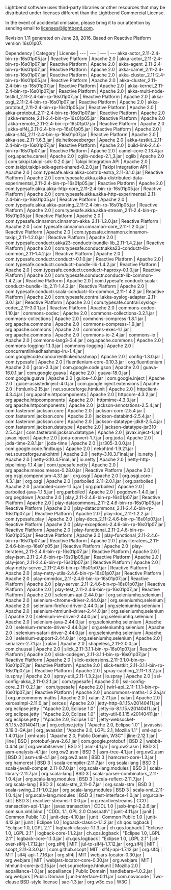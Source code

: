 Lightbend software uses third-party libraries or other resources that may be distributed under licenses different than the Lightbend Commercial License.

In the event of accidental omission, please bring it to our attention by sending email to <licenses@lightbend.com>.

Revision 1.11 generated on June 28, 2016.  Based on Reactive Platform version 16s01p07.


Dependency | Category | License |
--- | --- | --- | ---
akka-actor_2.11-2.4-bin-rp-16s01p05.jar | Reactive Platform | Apache 2.0 | 
akka-actor_2.11-2.4-bin-rp-16s01p07.jar | Reactive Platform | Apache 2.0 | 
akka-agent_2.11-2.4-bin-rp-16s01p07.jar | Reactive Platform | Apache 2.0 | 
akka-camel_2.11-2.4-bin-rp-16s01p07.jar | Reactive Platform | Apache 2.0 | 
akka-cluster_2.11-2.4-bin-rp-16s01p05.jar | Reactive Platform | Apache 2.0 | 
akka-cluster_2.11-2.4-bin-rp-16s01p07.jar | Reactive Platform | Apache 2.0 | 
akka-kernel_2.11-2.4-bin-rp-16s01p07.jar | Reactive Platform | Apache 2.0 | 
akka-multi-node-testkit_2.11-2.4-bin-rp-16s01p07.jar | Reactive Platform | Apache 2.0 | 
akka-osgi_2.11-2.4-bin-rp-16s01p07.jar | Reactive Platform | Apache 2.0 | 
akka-protobuf_2.11-2.4-bin-rp-16s01p05.jar | Reactive Platform | Apache 2.0 | 
akka-protobuf_2.11-2.4-bin-rp-16s01p07.jar | Reactive Platform | Apache 2.0 | 
akka-remote_2.11-2.4-bin-rp-16s01p05.jar | Reactive Platform | Apache 2.0 | 
akka-remote_2.11-2.4-bin-rp-16s01p07.jar | Reactive Platform | Apache 2.0 | 
akka-slf4j_2.11-2.4-bin-rp-16s01p05.jar | Reactive Platform | Apache 2.0 | 
akka-slf4j_2.11-2.4-bin-rp-16s01p07.jar | Reactive Platform | Apache 2.0 | 
akka-sse_2.11-1.6.3.jar | de.heikoseeberger | Apache 2.0 | 
akka-testkit_2.11-2.4-bin-rp-16s01p07.jar | Reactive Platform | Apache 2.0 | 
build-link-2.4.6-bin-rp-16s01p07.jar | Reactive Platform | Apache 2.0 | 
camel-core-2.13.4.jar | org.apache.camel | Apache 2.0 | 
cglib-nodep-2.1_3.jar | cglib | Apache 2.0 | 
com.takipi.takipi-sdk-0.2.0.jar | Takipi Integration API | Apache 2.0 | 
com.takipi.takipi-sdk-agent-shared-0.2.0.jar | Takipi Integration API | Apache 2.0 | 
com.typesafe.akka.akka-contrib-extra_2.11-3.1.0.jar | Reactive Platform | Apache 2.0 | 
com.typesafe.akka.akka-distributed-data-experimental_2.11-2.4-bin-rp-16s01p05.jar | Reactive Platform | Apache 2.0 | 
com.typesafe.akka.akka-http-core_2.11-2.4-bin-rp-16s01p05.jar | Reactive Platform | Apache 2.0 | 
com.typesafe.akka.akka-http-experimental_2.11-2.4-bin-rp-16s01p05.jar | Reactive Platform | Apache 2.0 | 
com.typesafe.akka.akka-parsing_2.11-2.4-bin-rp-16s01p05.jar | Reactive Platform | Apache 2.0 | 
com.typesafe.akka.akka-stream_2.11-2.4-bin-rp-16s01p05.jar | Reactive Platform | Apache 2.0 | 
com.typesafe.cinnamon.cinnamon-akka_2.11-1.2.0.jar | Reactive Platform | Apache 2.0 | 
com.typesafe.cinnamon.cinnamon-core_2.11-1.2.0.jar | Reactive Platform | Apache 2.0 | 
com.typesafe.cinnamon.cinnamon-takipi_2.11-1.2.0.jar | Reactive Platform | Apache 2.0 | 
com.typesafe.conductr.akka23-conductr-bundle-lib_2.11-1.4.2.jar | Reactive Platform | Apache 2.0 | 
com.typesafe.conductr.akka23-conductr-lib-common_2.11-1.4.2.jar | Reactive Platform | Apache 2.0 | 
com.typesafe.conductr.conductr-0.1.0.jar | Reactive Platform | Apache 2.0 | 
com.typesafe.conductr.conductr-bundle-lib-1.4.2.jar | Reactive Platform | Apache 2.0 | 
com.typesafe.conductr.conductr-haproxy-0.1.0.jar | Reactive Platform | Apache 2.0 | 
com.typesafe.conductr.conductr-lib-common-1.4.2.jar | Reactive Platform | Apache 2.0 | 
com.typesafe.conductr.scala-conductr-bundle-lib_2.11-1.4.2.jar | Reactive Platform | Apache 2.0 | 
com.typesafe.conductr.scala-conductr-lib-common_2.11-1.4.2.jar | Reactive Platform | Apache 2.0 | 
com.typesafe.contrail.akka-syslog-adapter_2.11-3.0.1.jar | Reactive Platform | Apache 2.0 | 
com.typesafe.contrail.syslog-codec_2.11-3.0.1.jar | Reactive Platform | Apache 2.0 | 
commons-codec-1.10.jar | commons-codec | Apache 2.0 | 
commons-collections-3.2.1.jar | commons-collections | Apache 2.0 | 
commons-compress-1.8.1.jar | org.apache.commons | Apache 2.0 | 
commons-compress-1.9.jar | org.apache.commons | Apache 2.0 | 
commons-exec-1.1.jar | org.apache.commons | Apache 2.0 | 
commons-io-2.4.jar | commons-io | Apache 2.0 | 
commons-lang3-3.4.jar | org.apache.commons | Apache 2.0 | 
commons-logging-1.1.3.jar | commons-logging | Apache 2.0 | 
concurrentlinkedhashmap-lru-1.4.jar | com.googlecode.concurrentlinkedhashmap | Apache 2.0 | 
config-1.3.0.jar | com.typesafe | Apache 2.0 | 
fluentlenium-core-0.10.3.jar | org.fluentlenium | Apache 2.0 | 
gson-2.3.jar | com.google.code.gson | Apache 2.0 | 
guava-16.0.1.jar | com.google.guava | Apache 2.0 | 
guava-18.0.jar | com.google.guava | Apache 2.0 | 
guice-4.0.jar | com.google.inject | Apache 2.0 | 
guice-assistedinject-4.0.jar | com.google.inject.extensions | Apache 2.0 | 
htmlunit-2.15.jar | net.sourceforge.htmlunit | Apache 2.0 | 
httpclient-4.3.4.jar | org.apache.httpcomponents | Apache 2.0 | 
httpcore-4.3.2.jar | org.apache.httpcomponents | Apache 2.0 | 
httpmime-4.3.3.jar | org.apache.httpcomponents | Apache 2.0 | 
jackson-annotations-2.5.4.jar | com.fasterxml.jackson.core | Apache 2.0 | 
jackson-core-2.5.4.jar | com.fasterxml.jackson.core | Apache 2.0 | 
jackson-databind-2.5.4.jar | com.fasterxml.jackson.core | Apache 2.0 | 
jackson-datatype-jdk8-2.5.4.jar | com.fasterxml.jackson.datatype | Apache 2.0 | 
jackson-datatype-jsr310-2.5.4.jar | com.fasterxml.jackson.datatype | Apache 2.0 | 
javax.inject-1.jar | javax.inject | Apache 2.0 | 
joda-convert-1.7.jar | org.joda | Apache 2.0 | 
joda-time-2.8.1.jar | joda-time | Apache 2.0 | 
jsr305-3.0.0.jar | com.google.code.findbugs | Apache 2.0 | 
nekohtml-1.9.21.jar | net.sourceforge.nekohtml | Apache 2.0 | 
netty-3.10.3.Final.jar | io.netty | Apache 2.0 | 
netty-3.10.4.Final.jar | io.netty | Apache 2.0 | 
netty-http-pipelining-1.1.4.jar | com.typesafe.netty | Apache 2.0 | 
org.apache.mesos.mesos-0.28.0.jar | Reactive Platform | Apache 2.0 | 
org.osgi.compendium-4.3.1.jar | org.osgi | Apache 2.0 | 
org.osgi.core-4.3.1.jar | org.osgi | Apache 2.0 | 
parboiled_2.11-2.0.1.jar | org.parboiled | Apache 2.0 | 
parboiled-core-1.1.5.jar | org.parboiled | Apache 2.0 | 
parboiled-java-1.1.5.jar | org.parboiled | Apache 2.0 | 
pegdown-1.4.0.jar | org.pegdown | Apache 2.0 | 
play_2.11-2.4.6-bin-rp-16s01p07.jar | Reactive Platform | Apache 2.0 | 
play-datacommons_2.11-2.4.6-bin-rp-16s01p05.jar | Reactive Platform | Apache 2.0 | 
play-datacommons_2.11-2.4.6-bin-rp-16s01p07.jar | Reactive Platform | Apache 2.0 | 
play-doc_2.11-1.2.2.jar | com.typesafe.play | Apache 2.0 | 
play-docs_2.11-2.4.6-bin-rp-16s01p07.jar | Reactive Platform | Apache 2.0 | 
play-exceptions-2.4.6-bin-rp-16s01p07.jar | Reactive Platform | Apache 2.0 | 
play-functional_2.11-2.4.6-bin-rp-16s01p05.jar | Reactive Platform | Apache 2.0 | 
play-functional_2.11-2.4.6-bin-rp-16s01p07.jar | Reactive Platform | Apache 2.0 | 
play-iteratees_2.11-2.4.6-bin-rp-16s01p05.jar | Reactive Platform | Apache 2.0 | 
play-iteratees_2.11-2.4.6-bin-rp-16s01p07.jar | Reactive Platform | Apache 2.0 | 
play-json_2.11-2.4.6-bin-rp-16s01p05.jar | Reactive Platform | Apache 2.0 | 
play-json_2.11-2.4.6-bin-rp-16s01p07.jar | Reactive Platform | Apache 2.0 | 
play-netty-server_2.11-2.4.6-bin-rp-16s01p07.jar | Reactive Platform | Apache 2.0 | 
play-netty-utils-2.4.6-bin-rp-16s01p07.jar | Reactive Platform | Apache 2.0 | 
play-omnidoc_2.11-2.4.6-bin-rp-16s01p07.jar | Reactive Platform | Apache 2.0 | 
play-server_2.11-2.4.6-bin-rp-16s01p07.jar | Reactive Platform | Apache 2.0 | 
play-test_2.11-2.4.6-bin-rp-16s01p07.jar | Reactive Platform | Apache 2.0 | 
selenium-api-2.44.0.jar | org.seleniumhq.selenium | Apache 2.0 | 
selenium-chrome-driver-2.44.0.jar | org.seleniumhq.selenium | Apache 2.0 | 
selenium-firefox-driver-2.44.0.jar | org.seleniumhq.selenium | Apache 2.0 | 
selenium-htmlunit-driver-2.44.0.jar | org.seleniumhq.selenium | Apache 2.0 | 
selenium-ie-driver-2.44.0.jar | org.seleniumhq.selenium | Apache 2.0 | 
selenium-java-2.44.0.jar | org.seleniumhq.selenium | Apache 2.0 | 
selenium-remote-driver-2.44.0.jar | org.seleniumhq.selenium | Apache 2.0 | 
selenium-safari-driver-2.44.0.jar | org.seleniumhq.selenium | Apache 2.0 | 
selenium-support-2.44.0.jar | org.seleniumhq.selenium | Apache 2.0 | 
serializer-2.7.1.jar | xalan | Apache 2.0 | 
shapeless_2.11-2.0.0.jar | com.chuusai | Apache 2.0 | 
slick_2.11-3.1.1-bin-rp-16s01p07.jar | Reactive Platform | Apache 2.0 | 
slick-codegen_2.11-3.1.1-bin-rp-16s01p07.jar | Reactive Platform | Apache 2.0 | 
slick-extensions_2.11-3.1.0-bin-rp-16s01p07.jar | Reactive Platform | Apache 2.0 | 
slick-testkit_2.11-3.1.1-bin-rp-16s01p07.jar | Reactive Platform | Apache 2.0 | 
spray-caching_2.11-1.3.2.jar | io.spray | Apache 2.0 | 
spray-util_2.11-1.3.2.jar | io.spray | Apache 2.0 | 
ssl-config-akka_2.11-0.2.1.jar | com.typesafe | Apache 2.0 | 
ssl-config-core_2.11-0.2.1.jar | com.typesafe | Apache 2.0 | 
twirl-api_2.11-1.1.1-bin-rp-16s01p07.jar | Reactive Platform | Apache 2.0 | 
uncommons-maths-1.2.2a.jar | org.uncommons.maths | Apache 2.0 | 
xalan-2.7.1.jar | xalan | Apache 2.0 | 
xercesImpl-2.11.0.jar | xerces | Apache 2.0 | 
jetty-http-8.1.15.v20140411.jar | org.eclipse.jetty | "Apache 2.0, Eclipse 1.0" | 
jetty-io-8.1.15.v20140411.jar | org.eclipse.jetty | "Apache 2.0, Eclipse 1.0" | 
jetty-util-8.1.15.v20140411.jar | org.eclipse.jetty | "Apache 2.0, Eclipse 1.0" | 
jetty-websocket-8.1.15.v20140411.jar | org.eclipse.jetty | "Apache 2.0, Eclipse 1.0" | 
javassist-3.19.0-GA.jar | org.javassist | "Apache 2.0, LGPL 2.1, Mozilla 1.1" | 
xml-apis-1.4.01.jar | xml-apis | "Apache 2.0, Public Domain, W3C" | 
jline-2.12.1.jar | jline | BSD | 
protobuf-java-2.6.1.jar | com.google.protobuf | BSD 2 | 
webbit-0.4.14.jar | org.webbitserver | BSD 2 | 
asm-4.1.jar | org.ow2.asm | BSD 3 | 
asm-analysis-4.1.jar | org.ow2.asm | BSD 3 | 
asm-tree-4.1.jar | org.ow2.asm | BSD 3 | 
asm-util-4.1.jar | org.ow2.asm | BSD 3 | 
hamcrest-core-1.3.jar | org.hamcrest | BSD 3 | 
scala-compiler-2.11.7.jar | org.scala-lang | BSD 3 | 
scala-java8-compat_2.11-0.7.0.jar | org.scala-lang.modules | BSD 3 | 
scala-library-2.11.7.jar | org.scala-lang | BSD 3 | 
scala-parser-combinators_2.11-1.0.4.jar | org.scala-lang.modules | BSD 3 | 
scala-reflect-2.11.7.jar | org.scala-lang | BSD 3 | 
scala-stm_2.11-0.7.jar | org.scala-stm | BSD 3 | 
scala-swing_2.11-1.0.2.jar | org.scala-lang.modules | BSD 3 | 
scala-xml_2.11-1.0.4.jar | org.scala-lang.modules | BSD 3 | 
test-interface-1.0.jar | org.scala-sbt | BSD 3 | 
reactive-streams-1.0.0.jar | org.reactivestreams | CC0 | 
transaction-api-1.1.jar | javax.transaction | CDDL 1.0 | 
jaxb-impl-2.2.6.jar | com.sun.xml.bind | "CDDL 1.1, GPL 2.0 Classpath" | 
junit-4.11.jar | junit | Common Public 1.0 | 
junit-dep-4.10.jar | junit | Common Public 1.0 | 
junit-4.12.jar | junit | Eclipse 1.0 | 
logback-classic-1.1.2.jar | ch.qos.logback | "Eclipse 1.0, LGPL 2.1" | 
logback-classic-1.1.3.jar | ch.qos.logback | "Eclipse 1.0, LGPL 2.1" | 
logback-core-1.1.2.jar | ch.qos.logback | "Eclipse 1.0, LGPL 2.1" | 
logback-core-1.1.3.jar | ch.qos.logback | "Eclipse 1.0, LGPL 2.1" | 
jcl-over-slf4j-1.7.12.jar | org.slf4j | MIT | 
jul-to-slf4j-1.7.12.jar | org.slf4j | MIT | 
scopt_2.11-3.3.0.jar | com.github.scopt | MIT | 
slf4j-api-1.7.12.jar | org.slf4j | MIT | 
slf4j-api-1.7.16.jar | org.slf4j | MIT | 
webjars-locator-0.30.jar | org.webjars | MIT | 
webjars-locator-core-0.30.jar | org.webjars | MIT | 
htmlunit-core-js-2.15.jar | net.sourceforge.htmlunit | Mozilla 2.0 | 
aopalliance-1.0.jar | aopalliance | Public Domain | 
handlebars-4.0.2.jar | org.webjars | Public Domain | 
junit-interface-0.11.jar | com.novocode | Two-clause BSD-style license | 
sac-1.3.jar | org.w3c.css | W3C | 